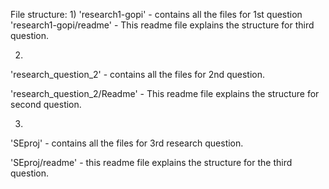 
File structure:
1)
'research1-gopi'  - contains all the files for 1st question
'research1-gopi/readme' - This readme file explains the structure for third question.


2) 
 'research_question_2'   -    contains all the files for 2nd question.

 'research_question_2/Readme'  - This readme file explains the structure for second question.

3)
'SEproj' - contains all the files for 3rd research question.

'SEproj/readme' - this readme file explains the structure for the third question.

